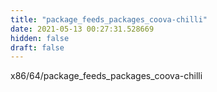 ```yaml
---
title: "package_feeds_packages_coova-chilli"
date: 2021-05-13 00:27:31.528669
hidden: false
draft: false
---
```


x86/64/package_feeds_packages_coova-chilli

